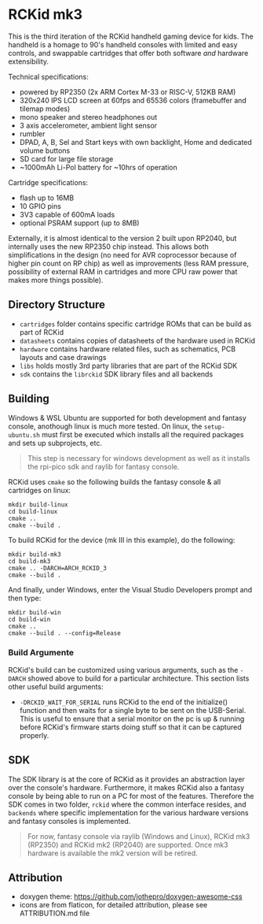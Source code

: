 # RCKid mk3

This is the third iteration of the RCKid handheld gaming device for kids. The handheld is a homage to 90's handheld consoles with limited and easy controls, and swappable cartridges that offer both software *and* hardware extensibility. 

Technical specifications:

- powered by RP2350 (2x ARM Cortex M-33 or RISC-V, 512KB RAM)
- 320x240 IPS LCD screen at 60fps and 65536 colors (framebuffer and tilemap modes)
- mono speaker and stereo headphones out
- 3 axis accelerometer, ambient light sensor
- rumbler
- DPAD, A, B, Sel and Start keys with own backlight, Home and dedicated volume buttons
- SD card for large file storage
- ~1000mAh Li-Pol battery for ~10hrs of operation

Cartridge specifications:

- flash up to 16MB
- 10 GPIO pins
- 3V3 capable of 600mA loads
- optional PSRAM support (up to 8MB)

Externally, it is almost identical to the version 2 built upon RP2040, but internally uses the new RP2350 chip instead. This allows both simplifications in the design (no need for AVR coprocessor because of higher pin count on RP chip) as well as improvements (less RAM pressure, possibility of external RAM in cartridges and more CPU raw power that makes more things possible).

## Directory Structure

- `cartridges` folder contains specific cartridge ROMs that can be build as part of RCKid
- `datasheets` contains copies of datasheets of the hardware used in RCKid
- `hardware` contains hardware related files, such as schematics, PCB layouts and case drawings
- `libs` holds mostly 3rd party libraries that are part of the RCKid SDK
- `sdk` contains the `librckid` SDK library files and all backends

## Building

Windows & WSL Ubuntu are supported for both development and fantasy console, anothough linux is much more tested. On linux, the `setup-ubuntu.sh` must first be executed which installs all the required packages and sets up subprojects, etc.

> This step is necessary for windows development as well as it installs the rpi-pico sdk and raylib for fantasy console.

RCKid uses `cmake` so the following builds the fantasy console & all cartridges on linux:

    mkdir build-linux
    cd build-linux
    cmake ..
    cmake --build .

To build RCKid for the device (mk III in this example), do the following:

    mkdir build-mk3
    cd build-mk3
    cmake .. -DARCH=ARCH_RCKID_3
    cmake --build .

And finally, under Windows, enter the Visual Studio Developers prompt and then type:

    mkdir build-win
    cd build-win
    cmake ..
    cmake --build . --config=Release

### Build Argumente

RCKid's build can be customized using various arguments, such as the `-DARCH` showed above to build for a particular architecture. This section lists other useful build arguments:

- `-DRCKID_WAIT_FOR_SERIAL` runs RCKid to the end of the initialize() function and then waits for a single byte to be sent on the USB-Serial. This is useful to ensure that a serial monitor on the pc is up & running before RCKid's firmware starts doing stuff so that it can be captured properly.

## SDK

The SDK library is at the core of RCKid as it provides an abstraction layer over the console's hardware. Furthermore, it makes RCKid also a fantasy console by being able to run on a PC for most of the features. Therefore the SDK comes in two folder, `rckid` where the common interface resides, and `backends` where specific implementation for the various hardware versions and fantasy consoles is implemented. 

> For now, fantasy console via raylib (Windows and Linux), RCKid mk3 (RP2350) and RCKid mk2 (RP2040) are supported. Once mk3 hardware is available the mk2 version will be retired. 

## Attribution

- doxygen theme: https://github.com/jothepro/doxygen-awesome-css
- icons are from flaticon, for detailed attribution, please see ATTRIBUTION.md file 
